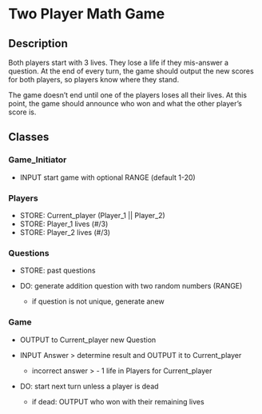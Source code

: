 # Two Player Math Game

## Description

Both players start with 3 lives. They lose a life if they mis-answer a question. At the end of every turn, the game should output the new scores for both players, so players know where they stand.

The game doesn’t end until one of the players loses all their lives. At this point, the game should announce who won and what the other player’s score is.

## Classes

### Game_Initiator
- INPUT start game with optional RANGE (default 1-20)

### Players
- STORE: Current_player (Player_1 || Player_2)
- STORE: Player_1 lives (#/3)
- STORE: Player_2 lives (#/3)

### Questions
- STORE: past questions

- DO: generate addition question with two random numbers (RANGE)
	- if question is not unique, generate anew

### Game
- OUTPUT to Current_player new Question

- INPUT Answer > determine result and OUTPUT it to Current_player
	- incorrect answer > - 1 life in Players for Current_player

- DO: start next turn unless a player is dead
	- if dead: OUTPUT who won with their remaining lives